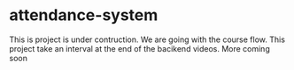 # attendance-system
This is project is under contruction. We are going with the course flow. This project take an interval at the end of the bacikend videos. More coming soon
